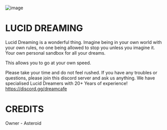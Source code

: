 ![image](https://github.com/user-attachments/assets/8034cfbb-1e54-4521-bdbd-c42b30f330b7)

# LUCID DREAMING #
Lucid Dreaming is a wonderful thing. Imagine being in your own world with your own rules, no one being allowed to stop you unless you imagine it.
Your own personal sandbox for all your dreams.

This allows you to go at your own speed.

Please take your time and do not feel rushed.
If you have any troubles or questions, please join this discord server and ask us anything. We have specialised Lucid Dreamers with 20+ Years of experience!
https://discord.gg/dreamcafe

# CREDITS #

Owner - Asteroid
